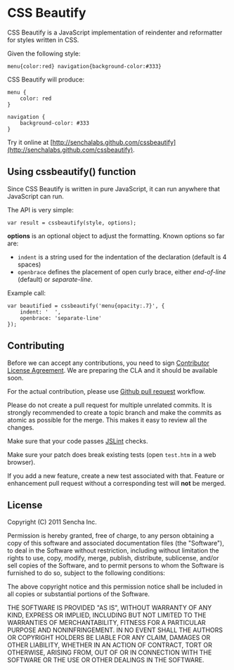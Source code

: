 # CSS Beautify #

CSS Beautify is a JavaScript implementation of reindenter and reformatter for styles written in CSS.

Given the following style:

    menu{color:red} navigation{background-color:#333}


CSS Beautify will produce:

    menu {
        color: red
    }
    
    navigation {
        background-color: #333
    }

Try it online at [http://senchalabs.github.com/cssbeautify](http://senchalabs.github.com/cssbeautify).

## Using cssbeautify() function ##

Since CSS Beautify is written in pure JavaScript, it can run anywhere that JavaScript can run.

The API is very simple:

    var result = cssbeautify(style, options);

**options** is an optional object to adjust the formatting. Known options so far are:

  *  <code>indent</code> is a string used for the indentation of the declaration (default is 4 spaces)
  *  <code>openbrace</code> defines the placement of open curly brace, either *end-of-line* (default) or *separate-line*.

Example call:

    var beautified = cssbeautify('menu{opacity:.7}', {
        indent: '  ',
        openbrace: 'separate-line'
    });

## Contributing ##

Before we can accept any contributions, you need to sign [Contributor License Agreement](http://en.wikipedia.org/wiki/Contributor_License_Agreement). We are preparing the CLA and it should be available soon.

For the actual contribution, please use [Github pull request](http://help.github.com/pull-requests/) workflow.

Please do not create a pull request for multiple unrelated commits. It is strongly recommended to create a topic branch and make the commits as atomic as possible for the merge. This makes it easy to review all the changes.

Make sure that your code passes [JSLint](http://jslint.com) checks.

Make sure your patch does break existing tests (open <code>test.htm</code> in a web browser).

If you add a new feature, create a new test associated with that. Feature or enhancement pull request without a corresponding test will **not** be merged.

## License ##

Copyright (C) 2011 Sencha Inc.

Permission is hereby granted, free of charge, to any person obtaining a copy
of this software and associated documentation files (the "Software"), to deal
in the Software without restriction, including without limitation the rights
to use, copy, modify, merge, publish, distribute, sublicense, and/or sell
copies of the Software, and to permit persons to whom the Software is
furnished to do so, subject to the following conditions:

The above copyright notice and this permission notice shall be included in
all copies or substantial portions of the Software.

THE SOFTWARE IS PROVIDED "AS IS", WITHOUT WARRANTY OF ANY KIND, EXPRESS OR
IMPLIED, INCLUDING BUT NOT LIMITED TO THE WARRANTIES OF MERCHANTABILITY,
FITNESS FOR A PARTICULAR PURPOSE AND NONINFRINGEMENT. IN NO EVENT SHALL THE
AUTHORS OR COPYRIGHT HOLDERS BE LIABLE FOR ANY CLAIM, DAMAGES OR OTHER
LIABILITY, WHETHER IN AN ACTION OF CONTRACT, TORT OR OTHERWISE, ARISING FROM,
OUT OF OR IN CONNECTION WITH THE SOFTWARE OR THE USE OR OTHER DEALINGS IN
THE SOFTWARE.
